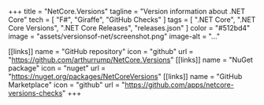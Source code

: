 +++
title = "NetCore.Versions"
tagline = "Version information about .NET Core"
tech = [ "F#", "Giraffe", "GitHub Checks" ]
tags = [ ".NET Core", ".NET Core Versions", ".NET Core Releases", "releases.json" ]
color = "#512bd4"
image = "assets/versionsof-net/screenshot.png"
image-alt = "..."

[[links]]
name = "GitHub repository"
icon = "github"
url = "https://github.com/arthurrump/NetCore.Versions"
[[links]]
name = "NuGet package"
icon = "nuget"
url = "https://nuget.org/packages/NetCoreVersions"
[[links]]
name = "GitHub Marketplace"
icon = "github"
url = "https://github.com/apps/netcore-versions-checks"
+++